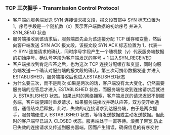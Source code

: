 ### TCP 三次握手 - **Transmission Control Protocol**

- 客户端向服务端发送 SYN 连接请求报文段，报文段首部中 SYN 标志位置为 1，序号字段是一个随机数（x）表示客户端数据的初始序号 并进入 SYN_SEND 状态
- 服务端接收到该请求后，服务端首先会为该连接分配 TCP 缓存和变量，然后向客户端发送 SYN ACK 报文段，该报文段 SYN ACK 标志位置为 1，代表一个 SYN 连接请求的确认，同时序号字段产生一个随机数（y）代表服务端数据的初始序号。确认号字段为客户端发送的序号 + 1   进入SYN_RECEIVED
- 客户端接收到肯定应答之后，也为这次 TCP 连接分配缓存和变量，同时向服务端发送一个确认对服务端的报文段的确认。第三次可携带数据发送 并进入ESTABLISHED，服务端接收后也进入ESTABLISHED状态
- 为什么要三次，而不是两次
如果是两次的话，客户端没有太大变化，仍然需要服务端的应答后才进入 ESTABLISHED 状态，而服务端在收到连接请求后就进入 ESTABLISHED 状态。如果此时的网络拥塞，客户端发送的请求迟迟不到服务端，客户端便超时重发请求，如果服务端接收并确认应答，双方便开始通信，通信结束后释放。此时，失效的q连接请求到达服务端，由于是两次握手，服务端便进入 ESTABLISHED 状态，等待发送数据或主动发送数据。但此时的客户端早已进入 CLOSED 状态。服务端处于一直等待。浪费了带宽,防止已失效的连接请求又传送到服务器端，因而产生错误，确保信息的有序交付